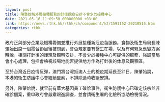 ```yaml
---
layout: post
title: 陳肇始稱外展接種服務的針後觀察安排不會少於接種中心
date: 2021-05-16 11:09:50.000000000 +08:00
link: https://news.rthk.hk/rthk/ch/component/k2/1591152-20210516.htm
categories: rthk
---
```


政府正與部分企業及機構籌備並推行外展接種新冠疫苗服務，食物及衞生局局長陳肇始出席一個電台節目後被問到，會否規定要有醫生在場、以及有何緊急應變方案時說，相關打針後的護理及觀察安排，不會少於接種中心可提供的服務，強調當局會小心處理，包括會檢視該場地能否提供地方作為打針後的休息及觀察區。

至於台灣近日疫情反彈，澳門將台灣抵澳人士的檢疫期延長至21日，陳肇始說，本港的衞生防護中心會繼續監察，不排除適時收緊安排。 

另外，陳肇始說，就早前有華大基因員工確診事件，衞生防護中心已確定該宗並非確診個案，重申政府會嚴肅跟進調查，並會請衞生署的化驗所協助檢視情況。
